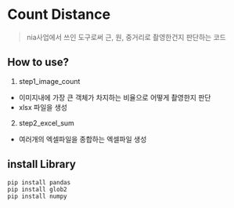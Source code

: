# Count Distance
> nia사업에서 쓰인 도구로써 근, 원, 중거리로 촬영한건지 판단하는 코드

## How to use?
1. step1_image_count 
- 이미지내에 가장 큰 객체가 차지하는 비율으로 어떻게 촬영한지 판단
- xlsx 파일을 생성
2. step2_excel_sum
- 여러개의 엑셀파일을 종합하는 엑셀파일 생성

## install Library
```
pip install pandas
pip install glob2
pip install numpy 
```
